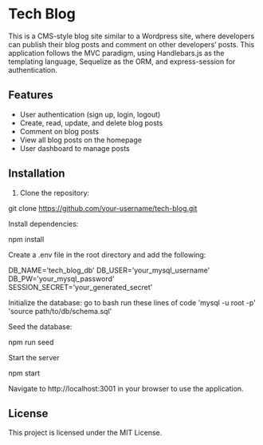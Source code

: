# Tech Blog

This is a CMS-style blog site similar to a Wordpress site, where developers can publish their blog posts and comment on other developers’ posts. This application follows the MVC paradigm, using Handlebars.js as the templating language, Sequelize as the ORM, and express-session for authentication.

## Features

- User authentication (sign up, login, logout)
- Create, read, update, and delete blog posts
- Comment on blog posts
- View all blog posts on the homepage
- User dashboard to manage posts

## Installation

1. Clone the repository:

git clone https://github.com/your-username/tech-blog.git

Install dependencies:

npm install

Create a .env file in the root directory and add the following:

DB_NAME='tech_blog_db'
DB_USER='your_mysql_username'
DB_PW='your_mysql_password'
SESSION_SECRET='your_generated_secret'

Initialize the database:
go to bash
run these lines of code 
'mysql -u root -p'
'source path/to/db/schema.sql'

Seed the database:

npm run seed

Start the server

npm start

Navigate to http://localhost:3001 in your browser to use the application.

## License
This project is licensed under the MIT License.